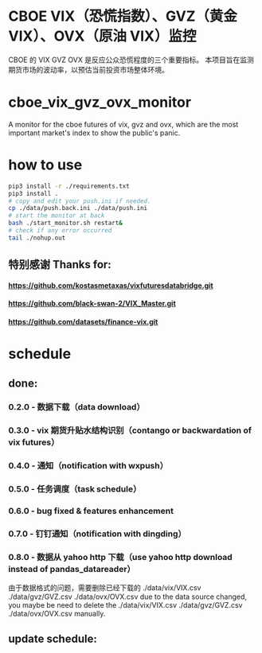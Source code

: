 # CBOE VIX（恐慌指数）、GVZ（黄金 VIX）、OVX（原油 VIX）监控
CBOE 的 VIX GVZ OVX 是反应公众恐慌程度的三个重要指标。
本项目旨在监测期货市场的波动率，以预估当前投资市场整体环境。

# cboe_vix_gvz_ovx_monitor
A monitor for the cboe futures of vix, gvz and ovx, which are the most important market's index to show the public's panic.

# how to use
```bash
pip3 install -r ./requirements.txt
pip3 install .
# copy and edit your push.ini if needed.
cp ./data/push.back.ini ./data/push.ini
# start the monitor at back
bash ./start_monitor.sh restart&
# check if any error occurred
tail ./nohup.out
```

## 特别感谢 Thanks for:
#### https://github.com/kostasmetaxas/vixfuturesdatabridge.git
#### https://github.com/black-swan-2/VIX_Master.git
#### https://github.com/datasets/finance-vix.git

# schedule
## done:
### 0.2.0 - 数据下载（data download）
### 0.3.0 - vix 期货升贴水结构识别（contango or backwardation of vix futures）
### 0.4.0 - 通知（notification with wxpush）
### 0.5.0 - 任务调度（task schedule）
### 0.6.0 - bug fixed & features enhancement
### 0.7.0 - 钉钉通知（notification with dingding）
### 0.8.0 - 数据从 yahoo http 下载（use yahoo http download instead of pandas_datareader）
由于数据格式的问题，需要删除已经下载的 ./data/vix/VIX.csv ./data/gvz/GVZ.csv ./data/ovx/OVX.csv
due to the data source changed, you maybe be need to delete the ./data/vix/VIX.csv ./data/gvz/GVZ.csv ./data/ovx/OVX.csv manually.
## update schedule:
